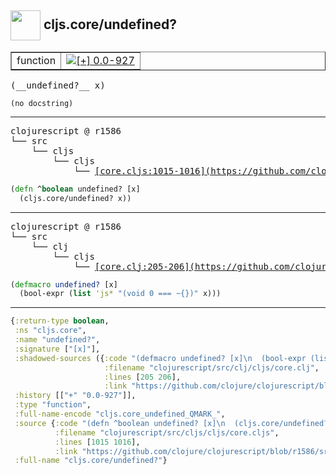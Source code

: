 ## <img width="48px" valign="middle" src="http://i.imgur.com/Hi20huC.png"> cljs.core/undefined?

 <table border="1">
<tr>
<td>function</td>
<td><a href="https://github.com/cljsinfo/api-refs/tree/0.0-927"><img valign="middle" alt="[+] 0.0-927" src="https://img.shields.io/badge/+-0.0--927-lightgrey.svg"></a> </td>
</tr>
</table>

 <samp>
(__undefined?__ x)<br>
</samp>

```
(no docstring)
```

---

 <pre>
clojurescript @ r1586
└── src
    └── cljs
        └── cljs
            └── <ins>[core.cljs:1015-1016](https://github.com/clojure/clojurescript/blob/r1586/src/cljs/cljs/core.cljs#L1015-L1016)</ins>
</pre>

```clj
(defn ^boolean undefined? [x]
  (cljs.core/undefined? x))
```


---

 <pre>
clojurescript @ r1586
└── src
    └── clj
        └── cljs
            └── <ins>[core.clj:205-206](https://github.com/clojure/clojurescript/blob/r1586/src/clj/cljs/core.clj#L205-L206)</ins>
</pre>

```clj
(defmacro undefined? [x]
  (bool-expr (list 'js* "(void 0 === ~{})" x)))
```

---

```clj
{:return-type boolean,
 :ns "cljs.core",
 :name "undefined?",
 :signature ["[x]"],
 :shadowed-sources ({:code "(defmacro undefined? [x]\n  (bool-expr (list 'js* \"(void 0 === ~{})\" x)))",
                     :filename "clojurescript/src/clj/cljs/core.clj",
                     :lines [205 206],
                     :link "https://github.com/clojure/clojurescript/blob/r1586/src/clj/cljs/core.clj#L205-L206"}),
 :history [["+" "0.0-927"]],
 :type "function",
 :full-name-encode "cljs.core_undefined_QMARK_",
 :source {:code "(defn ^boolean undefined? [x]\n  (cljs.core/undefined? x))",
          :filename "clojurescript/src/cljs/cljs/core.cljs",
          :lines [1015 1016],
          :link "https://github.com/clojure/clojurescript/blob/r1586/src/cljs/cljs/core.cljs#L1015-L1016"},
 :full-name "cljs.core/undefined?"}

```
